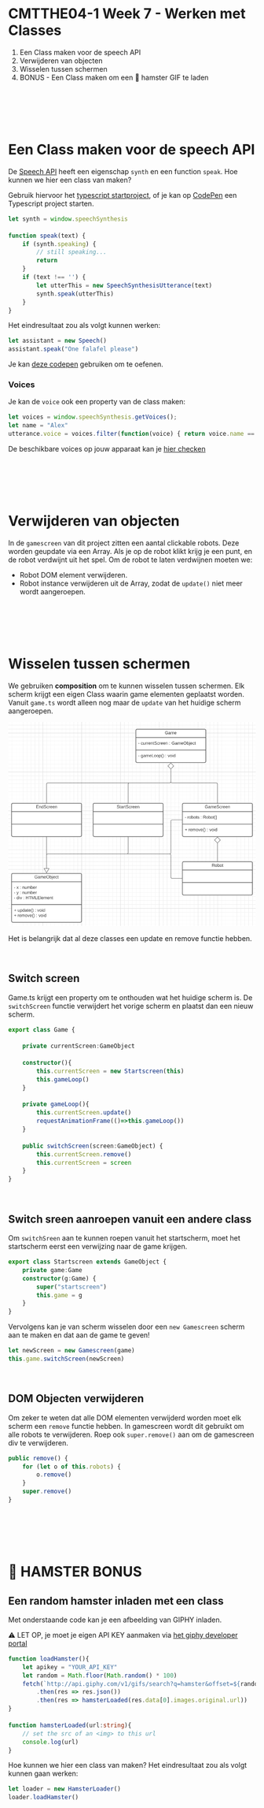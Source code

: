 # CMTTHE04-1 Week 7 - Werken met Classes

1. Een Class maken voor de speech API
2. Verwijderen van objecten
3. Wisselen tussen schermen
4. BONUS - Een Class maken om een 🐹 hamster GIF te laden

<br>
<br>
<br>
<br>

# Een Class maken voor de speech API

De [Speech API](https://github.com/HR-CMGT/PRG08-2020-2021/blob/main/snippets/speech.md) heeft een eigenschap `synth` en een function `speak`. Hoe kunnen we hier een class van maken?

Gebruik hiervoor het [typescript startproject](https://github.com/HR-CMGT/Typescript-startproject), of je kan op [CodePen](https://codepen.io) een Typescript project starten. 

```typescript
let synth = window.speechSynthesis

function speak(text) {
    if (synth.speaking) {
        // still speaking...
        return
    }
    if (text !== '') {
        let utterThis = new SpeechSynthesisUtterance(text)
        synth.speak(utterThis)
    }
}
```
Het eindresultaat zou als volgt kunnen werken:
```typescript
let assistant = new Speech()
assistant.speak("One falafel please")
```
Je kan [deze codepen](https://codepen.io/eerk/pen/OJprpeL?editors=0010) gebruiken om te oefenen.

### Voices

Je kan de `voice` ook een property van de class maken:
```typescript
let voices = window.speechSynthesis.getVoices();
let name = "Alex"
utterance.voice = voices.filter(function(voice) { return voice.name == name; })[0];
```
De beschikbare voices op jouw apparaat kan je [hier checken](https://developer.mozilla.org/en-US/docs/Web/API/SpeechSynthesis/getVoices)


<br>
<br>
<br>
<br>



# Verwijderen van objecten

In de `gamescreen` van dit project zitten een aantal clickable robots. Deze worden geupdate via een Array. Als je op de robot klikt krijg je een punt, en de robot verdwijnt uit het spel. Om de robot te laten verdwijnen moeten we:

- Robot DOM element verwijderen.
- Robot instance verwijderen uit de Array, zodat de `update()` niet meer wordt aangeroepen.

<br>
<br>
<br>
<br>

# Wisselen tussen schermen

We gebruiken **composition** om te kunnen wisselen tussen schermen. Elk scherm krijgt een eigen Class waarin game elementen geplaatst worden. Vanuit `game.ts` wordt alleen nog maar de `update` van het huidige scherm aangeroepen.

<img src="./classdiagram.png" width="600">

Het is belangrijk dat al deze classes een update en remove functie hebben.

<br>

## Switch screen

Game.ts krijgt een property om te onthouden wat het huidige scherm is. De `switchScreen` functie verwijdert het vorige scherm en plaatst dan een nieuw scherm.

```typescript
export class Game {

    private currentScreen:GameObject

    constructor(){
        this.currentScreen = new Startscreen(this)
        this.gameLoop()
    }

    private gameLoop(){
        this.currentScreen.update()
        requestAnimationFrame(()=>this.gameLoop())
    }

    public switchScreen(screen:GameObject) {
        this.currentScreen.remove()
        this.currentScreen = screen
    }
}
```

<br>

## Switch sreen aanroepen vanuit een andere class

Om `switchSreen` aan te kunnen roepen vanuit het startscherm, moet het startscherm eerst een verwijzing naar de game krijgen.

```typescript
export class Startscreen extends GameObject {
    private game:Game
    constructor(g:Game) {
        super("startscreen")
        this.game = g
    }
}
```
Vervolgens kan je van scherm wisselen door een `new Gamescreen` scherm aan te maken en dat aan de game te geven!

```typescript
let newScreen = new Gamescreen(game)
this.game.switchScreen(newScreen)
```

<br>

## DOM Objecten verwijderen

Om zeker te weten dat alle DOM elementen verwijderd worden moet elk scherm een `remove` functie hebben. In gamescreen wordt dit gebruikt om alle robots te verwijderen. Roep ook `super.remove()` aan om de gamescreen div te verwijderen.

```typescript
public remove() {
    for (let o of this.robots) {
        o.remove()
    }
    super.remove()
}
```

<br>
<br>
<br>
<br>

# 🐹 HAMSTER BONUS

## Een random hamster inladen met een class

Met onderstaande code kan je een afbeelding van GIPHY inladen. 

⚠️ LET OP, je moet je eigen API KEY aanmaken via [het giphy developer portal](https://developers.giphy.com/docs/api#quick-start-guide)

```typescript
function loadHamster(){
    let apikey = "YOUR_API_KEY"
    let random = Math.floor(Math.random() * 100)
    fetch(`http://api.giphy.com/v1/gifs/search?q=hamster&offset=${random}&api_key=${apikey}`)
        .then(res => res.json())
        .then(res => hamsterLoaded(res.data[0].images.original.url))
}

function hamsterLoaded(url:string){
    // set the src of an <img> to this url
    console.log(url)
}
```

Hoe kunnen we hier een class van maken? Het eindresultaat zou als volgt kunnen gaan werken:

```typescript
let loader = new HamsterLoader()
loader.loadHamster()
```

<br>
<br>
<br>
<br>
